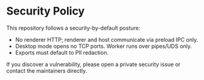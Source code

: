 # Security Policy

This repository follows a security-by-default posture:

- No renderer HTTP; renderer and host communicate via preload IPC only.
- Desktop mode opens no TCP ports. Worker runs over pipes/UDS only.
- Exports must default to PII redaction.

If you discover a vulnerability, please open a private security issue or contact the maintainers directly.
